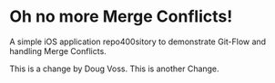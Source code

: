 # Oh no more Merge Conflicts!
A simple iOS application repo400sitory to demonstrate Git-Flow and handling Merge Conflicts.

This is a change by Doug Voss.
This is another Change.
